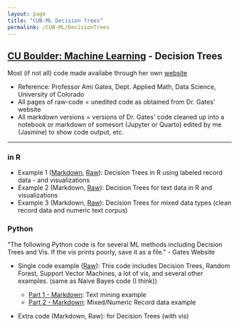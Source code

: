 ```yaml
---
layout: page
title: "CUB-ML Decision Trees"
permalink: /CUB-ML/DecisionTrees
---
```

## [CU Boulder: Machine Learning](../CUB-ML.md) - Decision Trees
Most (if not all) code made availabe through her own [website](https://gatesboltonanalytics.com/)
- Reference: Professor Ami Gates, Dept. Applied Math, Data Science, University of Colorado
- All pages of raw-code = unedited code as obtained from Dr. Gates' website
- All markdown versions = versions of Dr. Gates' code cleaned up into a notebook or markdown of somesort (Jupyter or Quarto) edited by me (Jasmine) to show code output, etc.

---

### in R
- Example 1 ([Markdown](Markdown/R-DecisionTrees-Ex1.html), [Raw](Raw/R-DecisionTrees-Ex1-Raw.md)): Decision Trees in R using labeled record data - and visualizations
- Example 2 (Markdown, [Raw](Raw/R-DecisionTrees-Ex2-Raw.md)): Decision Trees for text data in R and visualizations
- Example 3 (Markdown, [Raw](Raw/R-DecisionTrees-Ex3-Raw.md)): Decision Trees for mixed data types (clean record data and numeric text corpus)

### Python
"The following Python code is for several ML methods including Decision Trees and Vis. If the vis prints poorly, save it as a file." - Gates Website

- Single code example ([Raw](Raw/Python-DecisionTrees-Raw.md)): This code includes Decision Trees, Random Forest, Support Vector Machines, a lot of vis, and several other examples. (same as Naive Bayes code (I think))
    - [Part 1 - Markdown](Markdown/Python-DecisionTrees.html): Text mining example
    - [Part 2 - Markdown](Markdown/Python-DecisionTrees-pt2.html): Mixed/Numeric Record data example
    
- Extra code (Markdown, Raw): for Decision Trees (with vis)